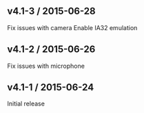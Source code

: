 v4.1-3 / 2015-06-28
-------------------
Fix issues with camera
Enable IA32 emulation

v4.1-2 / 2015-06-26
-------------------
Fix issues with microphone

v4.1-1 / 2015-06-24
-------------------
Initial release
